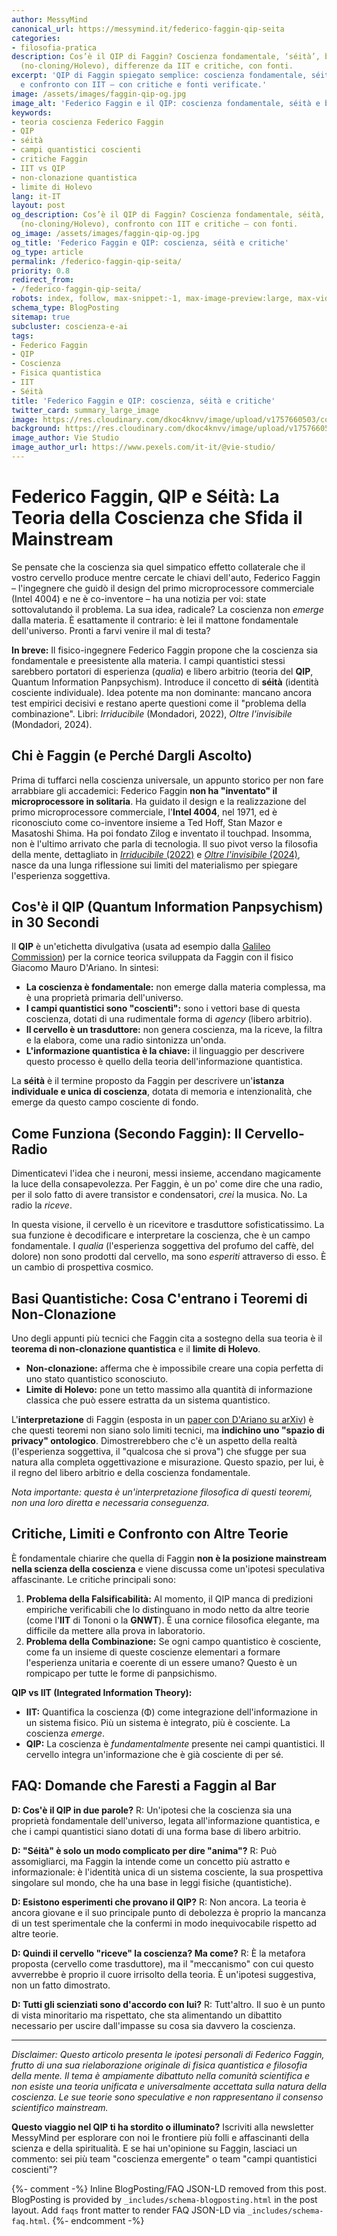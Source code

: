 ```yaml
---
author: MessyMind
canonical_url: https://messymind.it/federico-faggin-qip-seita
categories:
- filosofia-pratica
description: Cos’è il QIP di Faggin? Coscienza fondamentale, ‘séità’, basi quantistiche
  (no-cloning/Holevo), differenze da IIT e critiche, con fonti.
excerpt: 'QIP di Faggin spiegato semplice: coscienza fondamentale, séità, basi quantistiche
  e confronto con IIT — con critiche e fonti verificate.'
image: /assets/images/faggin-qip-og.jpg
image_alt: 'Federico Faggin e il QIP: coscienza fondamentale, séità e basi quantistiche'
keywords:
- teoria coscienza Federico Faggin
- QIP
- séità
- campi quantistici coscienti
- critiche Faggin
- IIT vs QIP
- non-clonazione quantistica
- limite di Holevo
lang: it-IT
layout: post
og_description: Cos’è il QIP di Faggin? Coscienza fondamentale, séità, basi quantistiche
  (no-cloning/Holevo), confronto con IIT e critiche — con fonti.
og_image: /assets/images/faggin-qip-og.jpg
og_title: 'Federico Faggin e QIP: coscienza, séità e critiche'
og_type: article
permalink: /federico-faggin-qip-seita/
priority: 0.8
redirect_from:
- /federico-faggin-qip-seita/
robots: index, follow, max-snippet:-1, max-image-preview:large, max-video-preview:-1
schema_type: BlogPosting
sitemap: true
subcluster: coscienza-e-ai
tags:
- Federico Faggin
- QIP
- Coscienza
- Fisica quantistica
- IIT
- Séità
title: 'Federico Faggin e QIP: coscienza, séità e critiche'
twitter_card: summary_large_image
image: https://res.cloudinary.com/dkoc4knvv/image/upload/v1757660503/cosciena_1920_aewa7k.webp
background: https://res.cloudinary.com/dkoc4knvv/image/upload/v1757660502/cosciena_600_kapszz.webp
image_author: Vie Studio
image_author_url: https://www.pexels.com/it-it/@vie-studio/
---
```


# Federico Faggin, QIP e Séità: La Teoria della Coscienza che Sfida il Mainstream

Se pensate che la coscienza sia quel simpatico effetto collaterale che il vostro cervello produce mentre cercate le chiavi dell'auto, Federico Faggin – l'ingegnere che guidò il design del primo microprocessore commerciale (Intel 4004) e ne è co-inventore – ha una notizia per voi: state sottovalutando il problema. La sua idea, radicale? La coscienza non *emerge* dalla materia. È esattamente il contrario: è lei il mattone fondamentale dell'universo. Pronti a farvi venire il mal di testa?

**In breve:** Il fisico-ingegnere Federico Faggin propone che la coscienza sia fondamentale e preesistente alla materia. I campi quantistici stessi sarebbero portatori di esperienza (*qualia*) e libero arbitrio (teoria del **QIP**, Quantum Information Panpsychism). Introduce il concetto di **séità** (identità cosciente individuale). Idea potente ma non dominante: mancano ancora test empirici decisivi e restano aperte questioni come il "problema della combinazione". Libri: *Irriducibile* (Mondadori, 2022), *Oltre l'invisibile* (Mondadori, 2024).

## Chi è Faggin (e Perché Dargli Ascolto)

Prima di tuffarci nella coscienza universale, un appunto storico per non fare arrabbiare gli accademici: Federico Faggin **non ha "inventato" il microprocessore in solitaria**. Ha guidato il design e la realizzazione del primo microprocessore commerciale, l'**Intel 4004**, nel 1971, ed è riconosciuto come co-inventore insieme a Ted Hoff, Stan Mazor e Masatoshi Shima. Ha poi fondato Zilog e inventato il touchpad. Insomma, non è l'ultimo arrivato che parla di tecnologia. Il suo pivot verso la filosofia della mente, dettagliato in [*Irriducibile* (2022)](https://www.mondadori.it/libri/irriducibile-federico-faggin/) e [*Oltre l'invisibile* (2024)](https://www.mondadori.it/libri/oltre-linvisibile-federico-faggin/), nasce da una lunga riflessione sui limiti del materialismo per spiegare l'esperienza soggettiva.

## Cos'è il QIP (Quantum Information Panpsychism) in 30 Secondi

Il **QIP** è un'etichetta divulgativa (usata ad esempio dalla [Galileo Commission](https://galileocommission.org/federico-faggin-quantum-information-panpsychism-explained/)) per la cornice teorica sviluppata da Faggin con il fisico Giacomo Mauro D'Ariano. In sintesi:
-   **La coscienza è fondamentale:** non emerge dalla materia complessa, ma è una proprietà primaria dell'universo.
-   **I campi quantistici sono "coscienti":** sono i vettori base di questa coscienza, dotati di una rudimentale forma di *agency* (libero arbitrio).
-   **Il cervello è un trasduttore:** non genera coscienza, ma la riceve, la filtra e la elabora, come una radio sintonizza un'onda.
-   **L'informazione quantistica è la chiave:** il linguaggio per descrivere questo processo è quello della teoria dell'informazione quantistica.

La **séità** è il termine proposto da Faggin per descrivere un'**istanza individuale e unica di coscienza**, dotata di memoria e intenzionalità, che emerge da questo campo cosciente di fondo.

## Come Funziona (Secondo Faggin): Il Cervello-Radio

Dimenticatevi l'idea che i neuroni, messi insieme, accendano magicamente la luce della consapevolezza. Per Faggin, è un po' come dire che una radio, per il solo fatto di avere transistor e condensatori, *crei* la musica. No. La radio la *riceve*.

In questa visione, il cervello è un ricevitore e trasduttore sofisticatissimo. La sua funzione è decodificare e interpretare la coscienza, che è un campo fondamentale. I *qualia* (l'esperienza soggettiva del profumo del caffè, del dolore) non sono prodotti dal cervello, ma sono *esperiti* attraverso di esso. È un cambio di prospettiva cosmico.

## Basi Quantistiche: Cosa C'entrano i Teoremi di Non-Clonazione

Uno degli appunti più tecnici che Faggin cita a sostegno della sua teoria è il **teorema di non-clonazione quantistica** e il **limite di Holevo**.

-   **Non-clonazione:** afferma che è impossibile creare una copia perfetta di uno stato quantistico sconosciuto.
-   **Limite di Holevo:** pone un tetto massimo alla quantità di informazione classica che può essere estratta da un sistema quantistico.

L'**interpretazione** di Faggin (esposta in un [paper con D'Ariano su arXiv](https://arxiv.org/abs/2012.06580)) è che questi teoremi non siano solo limiti tecnici, ma **indichino uno "spazio di privacy" ontologico**. Dimostrerebbero che c'è un aspetto della realtà (l'esperienza soggettiva, il "qualcosa che si prova") che sfugge per sua natura alla completa oggettivazione e misurazione. Questo spazio, per lui, è il regno del libero arbitrio e della coscienza fondamentale.

*Nota importante: questa è un'interpretazione filosofica di questi teoremi, non una loro diretta e necessaria conseguenza.*

## Critiche, Limiti e Confronto con Altre Teorie

È fondamentale chiarire che quella di Faggin **non è la posizione mainstream nella scienza della coscienza** e viene discussa come un'ipotesi speculativa affascinante. Le critiche principali sono:

1.  **Problema della Falsificabilità:** Al momento, il QIP manca di predizioni empiriche verificabili che lo distinguano in modo netto da altre teorie (come l'**IIT** di Tononi o la **GNWT**). È una cornice filosofica elegante, ma difficile da mettere alla prova in laboratorio.
2.  **Problema della Combinazione:** Se ogni campo quantistico è cosciente, come fa un insieme di queste coscienze elementari a formare l'esperienza unitaria e coerente di un essere umano? Questo è un rompicapo per tutte le forme di panpsichismo.

**QIP vs IIT (Integrated Information Theory):**
-   **IIT:** Quantifica la coscienza (Φ) come integrazione dell'informazione in un sistema fisico. Più un sistema è integrato, più è cosciente. La coscienza *emerge*.
-   **QIP:** La coscienza è *fundamentalmente* presente nei campi quantistici. Il cervello integra un'informazione che è già cosciente di per sé.

## FAQ: Domande che Faresti a Faggin al Bar

**D: Cos'è il QIP in due parole?**
R: Un'ipotesi che la coscienza sia una proprietà fondamentale dell'universo, legata all'informazione quantistica, e che i campi quantistici siano dotati di una forma base di libero arbitrio.

**D: "Séità" è solo un modo complicato per dire "anima"?**
R: Può assomigliarci, ma Faggin la intende come un concetto più astratto e informazionale: è l'identità unica di un sistema cosciente, la sua prospettiva singolare sul mondo, che ha una base in leggi fisiche (quantistiche).

**D: Esistono esperimenti che provano il QIP?**
R: Non ancora. La teoria è ancora giovane e il suo principale punto di debolezza è proprio la mancanza di un test sperimentale che la confermi in modo inequivocabile rispetto ad altre teorie.

**D: Quindi il cervello "riceve" la coscienza? Ma come?**
R: È la metafora proposta (cervello come trasduttore), ma il "meccanismo" con cui questo avverrebbe è proprio il cuore irrisolto della teoria. È un'ipotesi suggestiva, non un fatto dimostrato.

**D: Tutti gli scienziati sono d'accordo con lui?**
R: Tutt'altro. Il suo è un punto di vista minoritario ma rispettato, che sta alimentando un dibattito necessario per uscire dall'impasse su cosa sia davvero la coscienza.

---

*Disclaimer: Questo articolo presenta le ipotesi personali di Federico Faggin, frutto di una sua rielaborazione originale di fisica quantistica e filosofia della mente. Il tema è ampiamente dibattuto nella comunità scientifica e non esiste una teoria unificata e universalmente accettata sulla natura della coscienza. Le sue teorie sono speculative e non rappresentano il consenso scientifico mainstream.*

**Questo viaggio nel QIP ti ha stordito o illuminato?** Iscriviti alla newsletter MessyMind per esplorare con noi le frontiere più folli e affascinanti della scienza e della spiritualità. E se hai un'opinione su Faggin, lasciaci un commento: sei più team "coscienza emergente" o team "campi quantistici coscienti"?

{%- comment -%} Inline BlogPosting/FAQ JSON-LD removed from this post. BlogPosting is provided by `_includes/schema-blogposting.html` in the post layout. Add `faqs` front matter to render FAQ JSON-LD via `_includes/schema-faq.html`.
{%- endcomment -%}